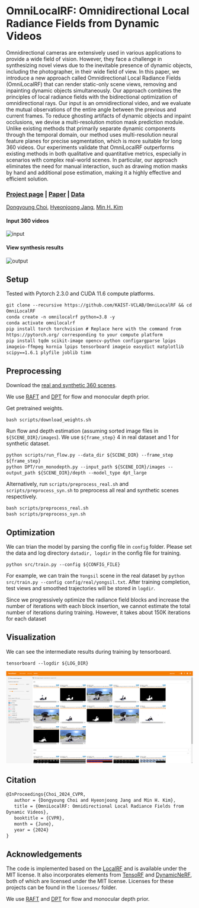 # OmniLocalRF: Omnidirectional Local Radiance Fields from Dynamic Videos

Omnidirectional cameras are extensively used in various applications to provide a wide field of vision. However, they face a challenge in synthesizing novel views due to the inevitable presence of dynamic objects, including the photographer, in their wide field of view. In this paper, we introduce a new approach called Omnidirectional Local Radiance Fields (OmniLocalRF) that can render static-only scene views, removing and inpainting dynamic objects simultaneously. Our approach combines the principles of local radiance fields with the bidirectional optimization of omnidirectional rays. Our input is an omnidirectional video, and we evaluate the mutual observations of the entire angle between the previous and current frames. To reduce ghosting artifacts of dynamic objects and inpaint occlusions, we devise a multi-resolution motion mask prediction module. Unlike existing methods that primarily separate dynamic components through the temporal domain, our method uses multi-resolution neural feature planes for precise segmentation, which is more suitable for long 360 videos. Our experiments validate that OmniLocalRF outperforms existing methods in both qualitative and quantitative metrics, especially in scenarios with complex real-world scenes. In particular, our approach eliminates the need for manual interaction, such as drawing motion masks by hand and additional pose estimation, making it a highly effective and efficient solution.

### [Project page](https://vclab.kaist.ac.kr/cvpr2024p1) | [Paper](https://vclab.kaist.ac.kr/cvpr2024p1/OmniLocalRF.pdf) | [Data](https://)
[Dongyoung Choi](https://vclab.kaist.ac.kr/dychoi), 
[Hyeonjoong Jang](https://sites.google.com/view/hyeonjoong), 
[Min H. Kim](http://vclab.kaist.ac.kr/minhkim)

#### Input 360 videos
![input](figure/input.gif)
#### View synthesis results
![output](figure/output.gif)


## Setup
Tested with Pytorch 2.3.0 and CUDA 11.6 compute platforms.
```
git clone --recursive https://github.com/KAIST-VCLAB/OmniLocalRF && cd OmniLocalRF
conda create -n omnilocalrf python=3.8 -y
conda activate omnilocalrf
pip install torch torchvision # Replace here with the command from https://pytorch.org/ corresponding to your compute platform
pip install tqdm scikit-image opencv-python configargparse lpips imageio-ffmpeg kornia lpips tensorboard imageio easydict matplotlib scipy==1.6.1 plyfile joblib timm
```

## Preprocessing
Download the [real and synthetic 360 scenes](https://).

We use [RAFT](https://github.com/princeton-vl/RAFT) and [DPT](https://github.com/isl-org/DPT) for flow and monocular depth prior.

Get pretrained weights.
```
bash scripts/download_weights.sh
```

Run flow and depth estimation (assuming sorted image files in `${SCENE_DIR}/images`). We use `${frame_step}` 4 in real dataset and 1 for synthetic dataset.
```
python scripts/run_flow.py --data_dir ${SCENE_DIR} --frame_step ${frame_step}
python DPT/run_monodepth.py --input_path ${SCENE_DIR}/images --output_path ${SCENE_DIR}/depth --model_type dpt_large
```

Alternatively, run `scripts/preprocess_real.sh` and `scripts/preprocess_syn.sh` to preprocess all real and synthetic scenes respectively.
```
bash scripts/preprocess_real.sh
bash scripts/preprocess_syn.sh
```


## Optimization
We can trian the model by parsing the config file in `config` folder. Please set the data and log directory `datadir, logdir` in the config file for training.
```
python src/train.py --config ${CONFIG_FILE}
```
For example, we can train the `Yongsil` scene in the real dataset by `python src/train.py --config config/real/yongsil.txt`. After training completion, test views and smoothed trajectories will be stored in `logdir`. 

Since we progressively optimize the radiance field blocks and increase the number of iterations with each block insertion, we cannot estimate the total number of iterations during training. However, it takes about 150K iterations for each dataset

## Visualization
We can see the intermediate results during training by tensorboard.
```
tensorboard --logdir ${LOG_DIR}
```
![visualization](figure/visualization.PNG)

## Citation
```
@InProceedings{Choi_2024_CVPR,
   author = {Dongyoung Choi and Hyeonjoong Jang and Min H. Kim},
   title = {OmniLocalRF: Omnidirectional Local Radiance Fields from Dynamic Videos},
   booktitle = {CVPR},
   month = {June},
   year = {2024}
} 
```

## Acknowledgements
The code is implemented based on the [LocalRF](https://github.com/facebookresearch/localrf) and is available under the MIT license. It also incorporates elements from [TensoRF](https://github.com/apchenstu/TensoRF) and [DynamicNeRF](https://github.com/gaochen315/DynamicNeRF), both of which are licensed under the MIT license.
Licenses for these projects can be found in the `licenses/` folder.

We use [RAFT](https://github.com/princeton-vl/RAFT) and [DPT](https://github.com/isl-org/DPT) for flow and monocular depth prior.